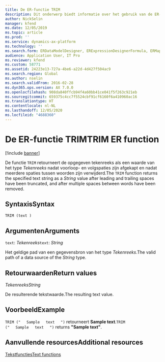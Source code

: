 ```yaml
---
title: De ER-functie TRIM
description: Dit onderwerp biedt informatie over het gebruik van de ER-functie (Elektronische rapportage) TRIM.
author: NickSelin
manager: kfend
ms.date: 12/05/2019
ms.topic: article
ms.prod: ''
ms.service: dynamics-ax-platform
ms.technology: ''
ms.search.form: ERDataModelDesigner, ERExpressionDesignerFormula, ERMappedFormatDesigner, ERModelMappingDesigner
audience: Application User, IT Pro
ms.reviewer: kfend
ms.custom: 58771
ms.assetid: 24223e13-727a-4be6-a22d-4d427f504ac9
ms.search.region: Global
ms.author: nselin
ms.search.validFrom: 2016-02-28
ms.dyn365.ops.version: AX 7.0.0
ms.openlocfilehash: 908da840ffcb94f4a60bb41ce041f5f263c921eb
ms.sourcegitcommit: 659375c4cc7f5524cbf91cf6160f6a410960ac16
ms.translationtype: HT
ms.contentlocale: nl-NL
ms.lasthandoff: 12/05/2020
ms.locfileid: "4688360"
---
```

# <a name="trim-er-function"></a><span data-ttu-id="790f8-103">De ER-functie TRIM</span><span class="sxs-lookup"><span data-stu-id="790f8-103">TRIM ER function</span></span>

[!include [banner](../includes/banner.md)]

<span data-ttu-id="790f8-104">De functie `TRIM` retourneert de opgegeven tekenreeks als een waarde van het type *Tekenreeks* nadat voorloop- en volgspaties zijn afgekapt en nadat meerdere spaties tussen woorden zijn verwijderd.</span><span class="sxs-lookup"><span data-stu-id="790f8-104">The `TRIM` function returns the specified text string as a *String* value after leading and trailing spaces have been truncated, and after multiple spaces between words have been removed.</span></span>

## <a name="syntax"></a><span data-ttu-id="790f8-105">Syntaxis</span><span class="sxs-lookup"><span data-stu-id="790f8-105">Syntax</span></span>

```vb
TRIM (text )
```

## <a name="arguments"></a><span data-ttu-id="790f8-106">Argumenten</span><span class="sxs-lookup"><span data-stu-id="790f8-106">Arguments</span></span>

<span data-ttu-id="790f8-107">`text`: *Tekenreeks*</span><span class="sxs-lookup"><span data-stu-id="790f8-107">`text`: *String*</span></span>

<span data-ttu-id="790f8-108">Het geldige pad van een gegevensbron van het type *Tekenreeks*.</span><span class="sxs-lookup"><span data-stu-id="790f8-108">The valid path of a data source of the *String* type.</span></span>

## <a name="return-values"></a><span data-ttu-id="790f8-109">Retourwaarden</span><span class="sxs-lookup"><span data-stu-id="790f8-109">Return values</span></span>

<span data-ttu-id="790f8-110">*Tekenreeks*</span><span class="sxs-lookup"><span data-stu-id="790f8-110">*String*</span></span>

<span data-ttu-id="790f8-111">De resulterende tekstwaarde.</span><span class="sxs-lookup"><span data-stu-id="790f8-111">The resulting text value.</span></span>

## <a name="example"></a><span data-ttu-id="790f8-112">Voorbeeld</span><span class="sxs-lookup"><span data-stu-id="790f8-112">Example</span></span>

<span data-ttu-id="790f8-113">`TRIM ("`&nbsp;&nbsp;&nbsp;&nbsp;&nbsp;`Sample`&nbsp;&nbsp;&nbsp;&nbsp;&nbsp;`text`&nbsp;&nbsp;&nbsp;&nbsp;&nbsp;`")` retourneert **Sample text**.</span><span class="sxs-lookup"><span data-stu-id="790f8-113">`TRIM ("`&nbsp;&nbsp;&nbsp;&nbsp;&nbsp;`Sample`&nbsp;&nbsp;&nbsp;&nbsp;&nbsp;`text`&nbsp;&nbsp;&nbsp;&nbsp;&nbsp;`")` returns **"Sample text"**.</span></span>

## <a name="additional-resources"></a><span data-ttu-id="790f8-114">Aanvullende resources</span><span class="sxs-lookup"><span data-stu-id="790f8-114">Additional resources</span></span>

[<span data-ttu-id="790f8-115">Tekstfuncties</span><span class="sxs-lookup"><span data-stu-id="790f8-115">Text functions</span></span>](er-functions-category-text.md)
